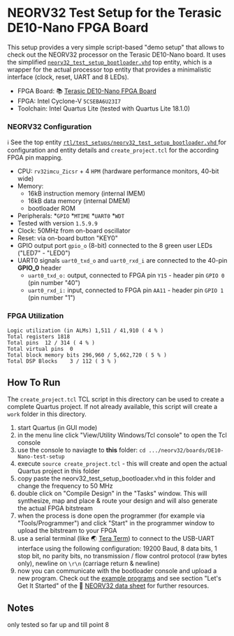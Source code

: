 # NEORV32 Test Setup for the Terasic DE10-Nano FPGA Board

This setup provides a very simple script-based "demo setup" that allows to check out the 
NEORV32 processor on the Terasic DE10-Nano board.
It uses the simplified [`neorv32_test_setup_bootloader.vhd`](https://github.com/stnolting/neorv32/blob/master/rtl/test_setups/neorv32_test_setup_bootloader.vhd) 
top entity, which is a wrapper for the actual processor
top entity that provides a minimalistic interface (clock, reset, UART and 8 LEDs).

* FPGA Board: :books: [Terasic DE10-Nano FPGA Board](https://www.terasic.com.tw/cgi-bin/page/archive.pl?Language=English&CategoryNo=167&No=1046)
* FPGA: Intel Cyclone-V `5CSEBA6U23I7`
* Toolchain: Intel Quartus Lite (tested with Quartus Lite 18.1.0)


### NEORV32 Configuration

:information_source: See the top entity 
[`rtl/test_setups/neorv32_test_setup_bootloader.vhd` ](https://github.com/stnolting/neorv32/blob/master/rtl/test_setups/neorv32_test_setup_bootloader.vhd) for
configuration and entity details and `create_project.tcl` for the according FPGA pin mapping.

* CPU: `rv32imcu_Zicsr` + 4 `HPM` (hardware performance monitors, 40-bit wide)
* Memory: 
  * 16kB instruction memory (internal IMEM)
  * 16kB data memory (internal DMEM)
  * bootloader ROM
* Peripherals: 
  *`GPIO`
  *`MTIME`
  *`UART0`
  *`WDT`
* Tested with version `1.5.9.9`
* Clock: 50MHz from on-board oscillator
* Reset: via on-board button "KEY0"
* GPIO output port `gpio_o` (8-bit) connected to the 8 green user LEDs ("LED7" - "LED0")
* UART0 signals `uart0_txd_o` and `uart0_rxd_i` are connected to the 40-pin **GPIO_0** header
  * `uart0_txd_o:` output, connected to FPGA pin `Y15` - header pin `GPIO 0` (pin number "40")
  * `uart0_rxd_i:` input, connected to FPGA pin `AA11`   - header pin `GPIO 1` (pin number "1")


### FPGA Utilization

```
Logic utilization (in ALMs)	1,511 / 41,910 ( 4 % )
Total registers	1818
Total pins	12 / 314 ( 4 % )
Total virtual pins	0
Total block memory bits	296,960 / 5,662,720 ( 5 % )
Total DSP Blocks	3 / 112 ( 3 % )
```

## How To Run

The `create_project.tcl` TCL script in this directory can be used to create a complete Quartus project.
If not already available, this script will create a `work` folder in this directory.

1. start Quartus (in GUI mode)
2. in the menu line click "View/Utility Windows/Tcl console" to open the Tcl console
3. use the console to naviagte to **this** folder: `cd .../neorv32/boards/DE10-Nano-test-setup`
4. execute `source create_project.tcl` - this will create and open the actual Quartus project in this folder
5. copy paste the neorv32_test_setup_bootloader.vhd in this folder and change the frequency to 50 MHz
6. double click on "Compile Design" in the "Tasks" window. This will synthesize, map and place & route your design and will also generate the actual FPGA bitstream
7. when the process is done open the programmer (for example via "Tools/Programmer") and click "Start" in the programmer window to upload the bitstream to your FPGA
8. use a serial terminal (like :earth_asia: [Tera Term](https://ttssh2.osdn.jp/index.html.en)) to connect to the USB-UART interface using the following configuration:
19200 Baud, 8 data bits, 1 stop bit, no parity bits, no transmission / flow control protocol (raw bytes only), newline on `\r\n` (carriage return & newline)
9. now you can communicate with the bootloader console and upload a new program. 
Check out the [example programs](https://github.com/stnolting/neorv32/tree/master/sw/example)
and see section "Let's Get It Started" of the :page_facing_up: [NEORV32 data sheet](https://raw.githubusercontent.com/stnolting/neorv32/master/docs/NEORV32.pdf) for further resources.

## Notes 

only tested so far up and till point 8